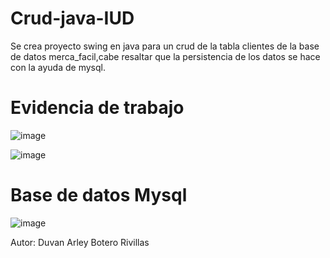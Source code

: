 # Crud-java-IUD

Se crea proyecto swing en java para un crud de la tabla clientes de la base de datos merca_facil,cabe resaltar que la persistencia de los datos
se hace con la ayuda de mysql.


# Evidencia de trabajo
![image](https://user-images.githubusercontent.com/96325513/171032051-ee840aed-d4aa-4675-b034-e60824343bf7.png)

![image](https://user-images.githubusercontent.com/96325513/171032120-a889761d-a583-4bf9-a460-951ea7d604ad.png)

# Base de datos Mysql
![image](https://user-images.githubusercontent.com/96325513/171032204-e33b346b-54dc-4b80-8ea8-d9c880bdc192.png)


Autor: Duvan Arley Botero Rivillas
